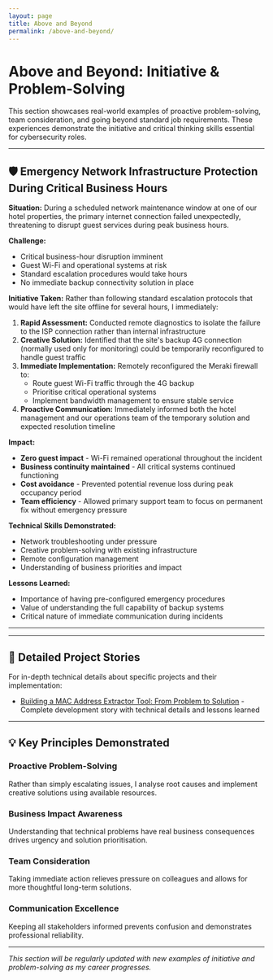 ```yaml
---
layout: page
title: Above and Beyond
permalink: /above-and-beyond/
---
```


# Above and Beyond: Initiative & Problem-Solving

This section showcases real-world examples of proactive problem-solving, team consideration, and going beyond standard job requirements. These experiences demonstrate the initiative and critical thinking skills essential for cybersecurity roles.

---

## 🛡️ **Emergency Network Infrastructure Protection During Critical Business Hours**

**Situation:** During a scheduled network maintenance window at one of our hotel properties, the primary internet connection failed unexpectedly, threatening to disrupt guest services during peak business hours.

**Challenge:** 
- Critical business-hour disruption imminent
- Guest Wi-Fi and operational systems at risk
- Standard escalation procedures would take hours
- No immediate backup connectivity solution in place

**Initiative Taken:**
Rather than following standard escalation protocols that would have left the site offline for several hours, I immediately:

1. **Rapid Assessment:** Conducted remote diagnostics to isolate the failure to the ISP connection rather than internal infrastructure
2. **Creative Solution:** Identified that the site's backup 4G connection (normally used only for monitoring) could be temporarily reconfigured to handle guest traffic
3. **Immediate Implementation:** Remotely reconfigured the Meraki firewall to:
   - Route guest Wi-Fi traffic through the 4G backup
   - Prioritise critical operational systems
   - Implement bandwidth management to ensure stable service
4. **Proactive Communication:** Immediately informed both the hotel management and our operations team of the temporary solution and expected resolution timeline

**Impact:**
- **Zero guest impact** - Wi-Fi remained operational throughout the incident
- **Business continuity maintained** - All critical systems continued functioning
- **Cost avoidance** - Prevented potential revenue loss during peak occupancy period
- **Team efficiency** - Allowed primary support team to focus on permanent fix without emergency pressure

**Technical Skills Demonstrated:**
- Network troubleshooting under pressure
- Creative problem-solving with existing infrastructure
- Remote configuration management
- Understanding of business priorities and impact

**Lessons Learned:**
- Importance of having pre-configured emergency procedures
- Value of understanding the full capability of backup systems
- Critical nature of immediate communication during incidents

---
---

## 📖 **Detailed Project Stories**

For in-depth technical details about specific projects and their implementation:

- [Building a MAC Address Extractor Tool: From Problem to Solution](/2025/07/27/building-mac-address-extractor-tool.html) - Complete development story with technical details and lessons learned

---
## 💡 **Key Principles Demonstrated**

### **Proactive Problem-Solving**
Rather than simply escalating issues, I analyse root causes and implement creative solutions using available resources.

### **Business Impact Awareness**
Understanding that technical problems have real business consequences drives urgency and solution prioritisation.

### **Team Consideration**
Taking immediate action relieves pressure on colleagues and allows for more thoughtful long-term solutions.

### **Communication Excellence**
Keeping all stakeholders informed prevents confusion and demonstrates professional reliability.

---

*This section will be regularly updated with new examples of initiative and problem-solving as my career progresses.*
